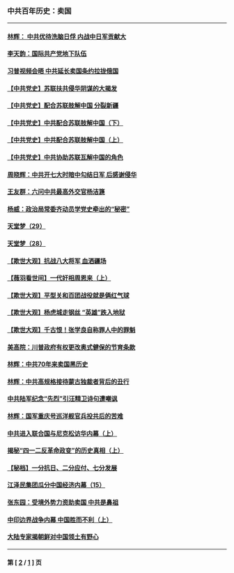 ### 中共百年历史：卖国
---
#### [林辉： 中共优待洗脑日俘 内战中日军贡献大](../../pages/nf1176117/n13624644.md?08270430) 
#### [李天韵：国际共产党地下队伍](../../pages/nf1176117/n13611808.md?08270430) 
#### [习普视频会晤 中共延长卖国条约拉拢俄国](../../pages/nf1176117/n13060971.md?08270430) 
#### [【中共党史】苏联扶共侵华阴谋的大揭发](../../pages/nf1176117/n13056050.md?08270430) 
#### [【中共党史】配合苏联肢解中国 分裂新疆](../../pages/nf1176117/n13040700.md?08270430) 
#### [【中共党史】中共配合苏联肢解中国（下）](../../pages/nf1176117/n13035660.md?08270430) 
#### [【中共党史】中共配合苏联肢解中国（上）](../../pages/nf1176117/n13030262.md?08270430) 
#### [【中共党史】中共协助苏联瓦解中国的角色](../../pages/nf1176117/n13018109.md?08270430) 
#### [周晓辉：中共开七大时暗中勾结日军 后感谢侵华](../../pages/nf1176117/n12921960.md?08270430) 
#### [王友群：六问中共最高外交官杨洁篪](../../pages/nf1176117/n12836495.md?08270430) 
#### [杨威：政治局常委齐动员学党史牵出的“秘密”](../../pages/nf1176117/n12764642.md?08270430) 
#### [天堂梦（29）](../../pages/nf1176117/n12408465.md?08270430) 
#### [天堂梦（28）](../../pages/nf1176117/n12408309.md?08270430) 
#### [【欺世大观】抗战八大将军 血洒疆场](../../pages/nf1176117/n12357044.md?08270430) 
#### [【薇羽看世间】一代奸相周恩来（上）](../../pages/nf1176117/n12401109.md?08270430) 
#### [【欺世大观】平型关和百团战役就是俩红气球](../../pages/nf1176117/n12359157.md?08270430) 
#### [【欺世大观】杨虎城走钢丝 “英雄”跌入地狱](../../pages/nf1176117/n12358840.md?08270430) 
#### [【欺世大观】千古恨！张学良自称罪人中的罪魁](../../pages/nf1176117/n12358629.md?08270430) 
#### [美高院：川普政府有权更改奥式健保的节育条款](../../pages/nf1176117/n12242171.md?08270430) 
#### [林辉：中共70年来卖国黑历史](../../pages/nf1176117/n11552181.md?08270430) 
#### [林辉：中共高规格接待蒙古独裁者背后的丑行](../../pages/nf1176117/n11225005.md?08270430) 
#### [中共陆军纪念“先烈”引汪精卫诗句遭嘲讽](../../pages/nf1176117/n11153345.md?08270430) 
#### [林辉：国军重庆号巡洋舰官兵投共后的苦难](../../pages/nf1176117/n10997801.md?08270430) 
#### [中共进入联合国与尼克松访华内幕（上）](../../pages/nf1176117/n10138788.md?08270430) 
#### [揭秘“四一二反革命政变”的历史真相（上）](../../pages/nf1176117/n9996650.md?08270430) 
#### [【秘档】一分抗日、二分应付、七分发展](../../pages/nf1176117/n9331484.md?08270430) 
#### [江泽民集团瓜分中国经济内幕（15）](../../pages/nf1176117/n9268584.md?08270430) 
#### [张东园：受境外势力资助卖国 中共是鼻祖](../../pages/nf1176117/n9272480.md?08270430) 
#### [中印边界战争内幕 中国胜而不利（上）](../../pages/nf1176117/n9252458.md?08270430) 
#### [大陆专家揭朝鲜对中国领土有野心](../../pages/nf1176117/n9074056.md?08270430) 

---
#### 第 [ [2](./2.md?08270430) / [1](./1.md?08270430) ] 页
